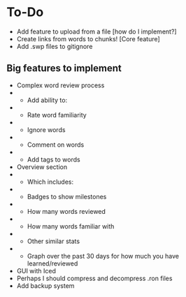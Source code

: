 # To-Do
- Add feature to upload from a file [how do I implement?]
- Create links from words to chunks! [Core feature]
- Add .swp files to gitignore


## Big features to implement
- Complex word review process
- - Add ability to:
- - Rate word familiarity
- - Ignore words
- - Comment on words
- - Add tags to words
- Overview section
- - Which includes:
- - Badges to show milestones
- - How many words reviewed
- - How many words familiar with
- - Other similar stats
- - Graph over the past 30 days for how much you have learned/reviewed
- GUI with Iced
- Perhaps I should compress and decompress .ron files
- Add backup system
